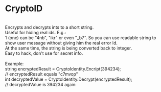 # CryptoID
\
Encrypts and decrypts ints to a short string.\
Useful for hiding real ids. E.g.:\
1 (one) can be "4nb", "ikr" or even "_b7". So you can use readable string to show user message without giving him the real error Id.\
At the same time, the string is being converted back to integer.\
Easy to hack, don't use for secret info.\
\
Example:\
string encryptedResult = CryptoIdentity.Encript(394234);\
// encryptedResult equals "c7mvop"\
int decryptedValue = CryptoIdentity.Decrypt(encryptedResult);\
// decryptedValue is 394234 again

